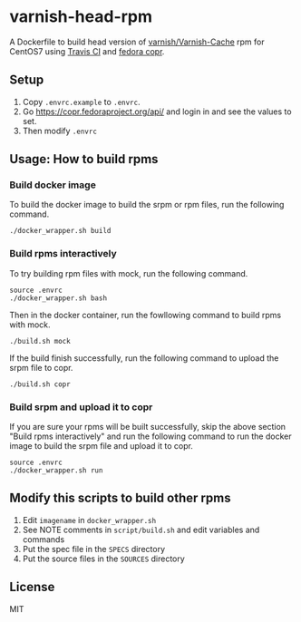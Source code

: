 varnish-head-rpm
================

A Dockerfile to build head version of [varnish/Varnish-Cache](https://github.com/varnish/Varnish-Cache) rpm for CentOS7 using [Travis CI](https://travis-ci.org/) and [fedora copr](https://copr.fedoraproject.org/).

## Setup

1. Copy `.envrc.example` to `.envrc`.
2. Go https://copr.fedoraproject.org/api/ and login in and see the values to set.
3. Then modify `.envrc`

## Usage: How to build rpms

### Build docker image

To build the docker image to build the srpm or rpm files, run the following command.

```
./docker_wrapper.sh build
```

### Build rpms interactively

To try building rpm files with mock, run the following command.

```
source .envrc
./docker_wrapper.sh bash
```

Then in the docker container, run the fowllowing command to build rpms with mock.

```
./build.sh mock
```

If the build finish successfully, run the following command to upload the srpm file to copr.

```
./build.sh copr
```

### Build srpm and upload it to copr

If you are sure your rpms will be built successfully,
skip the above section "Build rpms interactively" and run the following command
to run the docker image to build the srpm file and upload it to copr.

```
source .envrc
./docker_wrapper.sh run
```

## Modify this scripts to build other rpms

1. Edit `imagename` in `docker_wrapper.sh`
2. See NOTE comments in `script/build.sh` and edit variables and commands
3. Put the spec file in the `SPECS` directory
4. Put the source files in the `SOURCES` directory

## License
MIT
